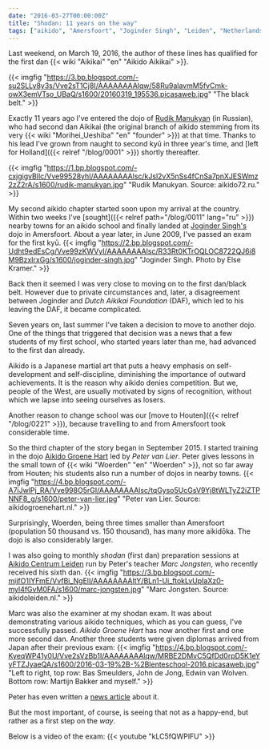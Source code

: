 ```yaml
---
date: "2016-03-27T00:00:00Z"
title: "Shodan: 11 years on the way"
tags: ["aikido", "Amersfoort", "Joginder Singh", "Leiden", "Netherlands", "Peter van Lier", "Rudik Manukyan", "Russia", "sport", "Tyumen", "Woerden"]
---
```


Last weekend, on March 19, 2016, the author of these lines has qualified for the first dan {{< wiki "Aikikai" "en" "Aikido Aikikai" >}}.

<!--more-->

{{< imgfig "https://3.bp.blogspot.com/-su2SLLy8y3s/Vve2sT1Cj8I/AAAAAAAAlqw/58Ru9alavmM5fvCmk-owX3emVTso_UBaQ/s1600/20160319_195536.picasaweb.jpg" "The black belt." >}}

Exactly 11 years ago I've entered the dojo of [Rudik Manukyan](http://aikido72.ru/2-uncategorised/30-rudik-manukyan) (in Russian), who had second dan Aikikai (the original branch of aikido stemming from its very {{< wiki "Morihei_Ueshiba" "en" "founder" >}}) at that time. Thanks to his lead I've grown from naught to second kyū in three year's time, and [left for Holland]({{< relref "/blog/0001" >}}) shortly thereafter.

{{< imgfig "https://1.bp.blogspot.com/-cxjgigvBIlc/Vve99528yhI/AAAAAAAAlsc/kJsl2vX5nSs4fCnSa7pnXJESWmz2zZ2rA/s1600/rudik-manukyan.jpg" "Rudik Manukyan. Source: aikido72.ru." >}}

My second aikido chapter started soon upon my arrival at the country. Within two weeks I've [sought]({{< relref path="/blog/0011" lang="ru" >}}) nearby towns for an aikido school and finally landed at [Joginder Singh's](http://jogindersingh.com/) dojo in Amersfoort. About a year later, in June 2009, I've passed an exam for the first kyū.
{{< imgfig "https://2.bp.blogspot.com/-Udht9edEsCg/Vve99zKWVyI/AAAAAAAAlsc/R33Rt0KTrOQLOC8722QJ6i8M9BzxIrxGg/s1600/joginder-singh.jpg" "Joginder Singh. Photo by Else Kramer." >}}

Back then it seemed I was very close to moving on to the first dan/black belt. However due to private circumstances and, later, a disagreement between Joginder and *Dutch Aikikai Foundation* (DAF), which led to his leaving the DAF, it became complicated.

Seven years on, last summer I've taken a decision to move to another dojo. One of the things that triggered that decision was a news that a few students of my first school, who started years later than me, had advanced to the first dan already.

Aikido is a Japanese martial art that puts a heavy emphasis on self-development and self-discipline, diminishing the importance of outward achievements. It is the reason why aikido denies competition. But we, people of the West, are usually motivated by signs of recognition, without which we lapse into seeing ourselves as losers.

Another reason to change school was our [move to Houten]({{< relref "/blog/0221" >}}), because travelling to and from Amersfoort took considerable time.

So the third chapter of the story began in September 2015. I started training in the dojo [Aikido Groene Hart](http://www.aikidogroenehart.nl/) led by *Peter van Lier*. Peter gives lessons in the small town of {{< wiki "Woerden" "en" "Woerden" >}}, not so far away from Houten; his students also run a number of dojos in nearby towns.
{{< imgfig "https://4.bp.blogspot.com/-A7iJwlPj_RA/Vve998O5rGI/AAAAAAAAlsc/tqGyso5UcGsV9Yj8tWLTyZ2iZTPNNF8_g/s1600/peter-van-lier.jpg" "Peter van Lier. Source: aikidogroenehart.nl." >}}

Surprisingly, Woerden, being three times smaller than Amersfoort (population 50 thousand vs. 150 thousand), has many more aikidōka. The dojo is also considerably larger.

I was also going to monthly *shodan* (first dan) preparation sessions at [Aikido Centrum Leiden](http://aikidoleiden.nl/) run by Peter's teacher *Marc Jongsten*, who recently received his sixth dan.
{{< imgfig "https://3.bp.blogspot.com/-mijfO1IYFmE/VvfBi_NgElI/AAAAAAAAltY/BLn1-Ui_ftokLvUpIaXz0-myl4fGvM0FA/s1600/marc-jongsten.jpg" "Marc Jongsten. Source: aikidoleiden.nl." >}}

Marc was also the examiner at my shodan exam. It was about demonstrating various aikido techniques, which as you can guess, I've successfully passed. *Aikido Groene Hart* has now another first and one more second dan. Another three students were given diplomas arrived from Japan after their previous exam:
{{< imgfig "https://4.bp.blogspot.com/-KyeqWP41y0U/Vve2sVzBb1I/AAAAAAAAlqw/MRBE2DMvC5QfDd0rpD5K1eYyFTZJyaeQA/s1600/2016-03-19%2B-%2Blenteschool-2016.picasaweb.jpg" "Left to right, top row: Bas Smeulders, John de Jong, Edwin van Wolven. Bottom row: Martijn Bakker and myself." >}}

Peter has even written a [news article](http://www.aikidogroenehart.nl/dmitry-en-martijn-slagen-voor-hun-dan-graad/) about it.

But the most important, of course, is seeing that not as a happy-end, but rather as a first step on the *way*.

Below is a video of the exam:
{{< youtube "kLC5fQWPlFU" >}}
